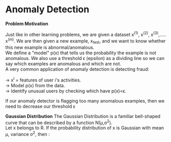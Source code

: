 # Anomaly Detection
  
**Problem Motivation**
  
Just like in other learning problems, we are given a dataset x<sup>(1)</sup>, x<sup>(2)</sup>, x<sup>(3)</sup>,..... x<sup>(m)</sup>.
We are then given a new example, x<sub>test</sub>, and we want to know whether this new example is abnormal/anomalous.  
We define a "model" p(x) that tells us the probability the example is not anomalous. We also use a threshold ϵ (epsilon) as a dividing line so we can say which examples are anomalous and which are not.  
A very common application of anomaly detection is detecting fraud:  
  
->  x<sup>i</sup> = features of user i's activities.  
->  Model p(x) from the data.  
->  Identify unusual users by checking which have p(x)<ϵ.  
  
If our anomaly detector is flagging too many anomalous examples, then we need to decrease our threshold ϵ

**Gaussian Distribution**
The Gaussian Distribution is a familiar bell-shaped curve that can be described by a function  N(μ,σ<sup>2</sup>).  
Let x belongs to R. If the probability distribution of x is Gaussian with mean μ, variance σ<sup>2</sup>, then :  
